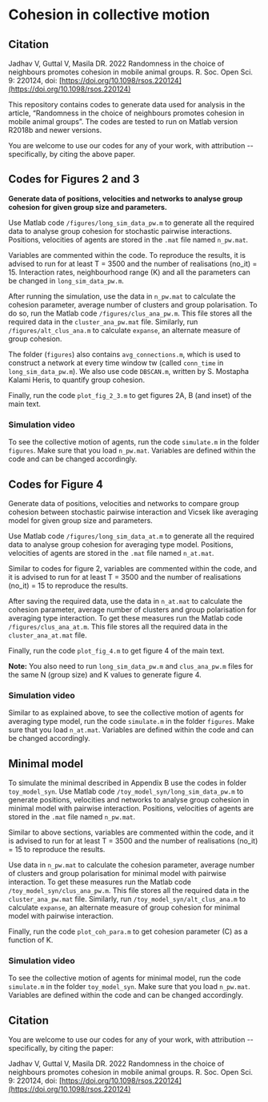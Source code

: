 # Cohesion in collective motion

## Citation
Jadhav V, Guttal V, Masila DR. 2022 Randomness in the choice of neighbours promotes cohesion in mobile animal groups. R. Soc. Open Sci. 9: 220124, doi: [https://doi.org/10.1098/rsos.220124](https://doi.org/10.1098/rsos.220124)

This repository contains codes to generate data used for analysis in the article, “Randomness in the choice of neighbours promotes cohesion in mobile animal groups”. The codes are tested to run on Matlab version R2018b and newer versions.

You are welcome to use our codes for any of your work, with attribution -- specifically, by citing the above paper. 


## Codes for Figures 2 and 3

**Generate data of positions, velocities and networks to analyse group cohesion for given group size and parameters.**

Use Matlab code `/figures/long_sim_data_pw.m` to generate all the required data to analyse group cohesion for stochastic pairwise interactions. Positions, velocities of agents are stored in the `.mat` file named `n_pw.mat`. 

Variables are commented within the code. To reproduce the results, it is advised to run for at least T = 3500 and the number of realisations (no_it) = 15. Interaction rates, neighbourhood range (K) and all the parameters can be changed in `long_sim_data_pw.m`.

After running the simulation, use the data in `n_pw.mat` to calculate the cohesion parameter, average number of clusters and group polarisation. To do so, run the Matlab code `/figures/clus_ana_pw.m`. This file stores all the required data in the `cluster_ana_pw.mat` file. Similarly, run `/figures/alt_clus_ana.m` to calculate `expanse`, an alternate measure of group cohesion.

The folder (`figures`) also contains `avg_connections.m`, which is used to construct a network at every time window tw (called `conn_time` in `long_sim_data_pw.m`). We also use code `DBSCAN.m`, written by S. Mostapha Kalami Heris, to quantify group cohesion. 

Finally, run the code `plot_fig_2_3.m` to get figures 2A, B (and inset) of the main text.

### Simulation video

To see the collective motion of agents, run the code `simulate.m` in the folder `figures`. Make sure that you load `n_pw.mat`. Variables are defined within the code and can be changed accordingly.

## Codes for Figure 4

Generate data of positions, velocities and networks to compare group cohesion between stochastic pairwise interaction and Vicsek like averaging model for given group size and parameters.

Use Matlab code `/figures/long_sim_data_at.m` to generate all the required data to analyse group cohesion for averaging type model. Positions, velocities of agents are stored in the `.mat` file named `n_at.mat`.

Similar to codes for figure 2, variables are commented within the code, and it is advised to run for at least T = 3500 and the number of realisations (no_it) = 15 to reproduce the results.

After saving the required data, use the data in `n_at.mat` to calculate the cohesion parameter, average number of clusters and group polarisation for averaging type interaction. To get these measures run the Matlab code `/figures/clus_ana_at.m`. This file stores all the required data in the `cluster_ana_at.mat` file.    	

Finally, run the code `plot_fig_4.m` to get figure 4 of the main text.

**Note:** You also need to run `long_sim_data_pw.m` and `clus_ana_pw.m` files for the same N (group size) and K values to generate figure 4.  

### Simulation video

Similar to as explained above, to see the collective motion of agents for averaging type model, run the code `simulate.m` in the folder `figures`. Make sure that you load `n_at.mat`. Variables are defined within the code and can be changed accordingly.

## Minimal model

To simulate the minimal described in Appendix B use the codes in folder `toy_model_syn`. Use Matlab code `/toy_model_syn/long_sim_data_pw.m` to generate positions, velocities and networks to analyse group cohesion in minimal model with pairwise interaction. Positions, velocities of agents are stored in the `.mat` file named `n_pw.mat`.

Similar to above sections, variables are commented within the code, and it is advised to run for at least T = 3500 and the number of realisations (no_it) = 15 to reproduce the results.

Use data in `n_pw.mat` to calculate the cohesion parameter, average number of clusters and group polarisation for minimal model with pairwise interaction. To get these measures run the Matlab code `/toy_model_syn/clus_ana_pw.m`. This file stores all the required data in the `cluster_ana_pw.mat` file. Similarly, run `/toy_model_syn/alt_clus_ana.m` to calculate `expanse`, an alternate measure of group cohesion for minimal model with pairwise interaction.

Finally, run the code `plot_coh_para.m` to get cohesion parameter (C) as a function of K.

### Simulation video

To see the collective motion of agents for minimal model, run the code `simulate.m` in the folder `toy_model_syn`. Make sure that you load `n_pw.mat`. Variables are defined within the code and can be changed accordingly.

## Citation
You are welcome to use our codes for any of your work, with attribution -- specifically, by citing the paper: 

Jadhav V, Guttal V, Masila DR. 2022 Randomness in the choice of neighbours promotes cohesion in mobile animal groups. R. Soc. Open Sci. 9: 220124, doi: [https://doi.org/10.1098/rsos.220124](https://doi.org/10.1098/rsos.220124)

